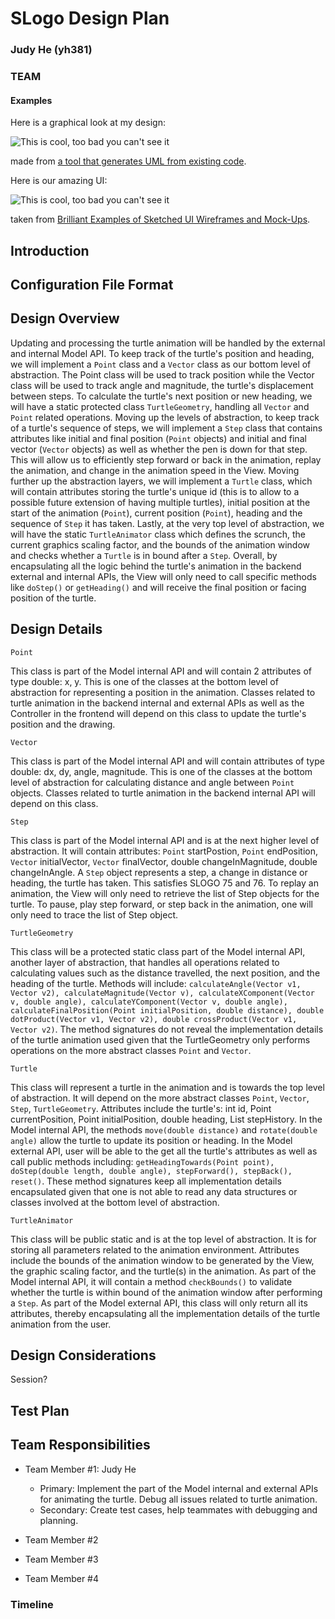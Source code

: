 # SLogo Design Plan
### Judy He (yh381) 
### TEAM


#### Examples

Here is a graphical look at my design:

![This is cool, too bad you can't see it](online-shopping-uml-example.png "An initial UI")

made from [a tool that generates UML from existing code](http://staruml.io/).


Here is our amazing UI:

![This is cool, too bad you can't see it](29-sketched-ui-wireframe.jpg "An alternate design")

taken from [Brilliant Examples of Sketched UI Wireframes and Mock-Ups](https://onextrapixel.com/40-brilliant-examples-of-sketched-ui-wireframes-and-mock-ups/).


## Introduction


## Configuration File Format


## Design Overview


Updating and processing the turtle animation will be handled by the external and internal Model API. 
To keep track of the turtle's position and heading, we will implement a `Point` class and a `Vector` class as our bottom level of abstraction. The Point class will be used to track position while the Vector class will be used to track angle and magnitude, the turtle's displacement between steps. To calculate the turtle's next position or new heading, we will have a static protected class `TurtleGeometry`, handling all `Vector` and `Point` related operations. 
Moving up the levels of abstraction, to keep track of a turtle's sequence of steps, we will implement a `Step` class that contains attributes like initial and final position (`Point` objects) and initial and final vector (`Vector` objects) as well as whether the pen is down for that step.
This will allow us to efficiently step forward or back in the animation, replay the animation, and change in the animation speed in the View. Moving further up the abstraction layers, we will implement a `Turtle` class, which will contain attributes storing the turtle's unique id (this is to allow to a possible future extension of having multiple turtles), initial position at the start of the animation (`Point`), current position (`Point`), heading and the sequence of `Step` it has taken. 
Lastly, at the very top level of abstraction, we will have the static `TurtleAnimator` class which defines the scrunch, the current graphics scaling factor, and the bounds of the animation window and checks whether a `Turtle` is in bound after a `Step`. Overall, by encapsulating all the logic behind the turtle's animation in the backend external and internal APIs, the View will only need to call specific methods like `doStep()` or `getHeading()` and will receive the final position or facing position of the turtle.   


## Design Details

`Point`

This class is part of the Model internal API and will contain 2 attributes of type double: x, y. This is one of the classes at the bottom level of abstraction for representing a position in the animation. Classes related to turtle animation in the backend internal and external APIs as well as the Controller in the frontend will depend on this class to update the turtle's position and the drawing.

`Vector`

This class is part of the Model internal API and will contain attributes of type double: dx, dy, angle, magnitude. This is one of the classes at the bottom level of abstraction for calculating distance and angle between `Point` objects. Classes related to turtle animation in the backend internal API will depend on this class.

`Step`

This class is part of the Model internal API and is at the next higher level of abstraction. It will contain attributes: `Point` startPostion, `Point` endPosition, `Vector` initialVector, `Vector` finalVector, double changeInMagnitude, double changeInAngle. A `Step` object represents a step, a change in distance or heading, the turtle has taken. This satisfies SLOGO 75 and 76. To replay an animation, the View will only need to retrieve the list of Step objects for the turtle. To pause, play step forward, or step back in the animation, one will only need to trace the list of Step object.  

`TurtleGeometry`

This class will be a protected static class part of the Model internal API, another layer of abstraction, that handles all operations related to calculating values such as the distance travelled, the next position, and the heading of the turtle. Methods will include: `calculateAngle(Vector v1, Vector v2), calculateMagnitude(Vector v), calculateXComponent(Vector v, double angle), calculateYComponent(Vector v, double angle), calculateFinalPosition(Point initialPosition, double distance), double dotProduct(Vector v1, Vector v2), double crossProduct(Vector v1, Vector v2)`. The method signatures do not reveal the implementation details of the turtle animation used given that the TurtleGeometry only performs operations on the more abstract classes `Point` and `Vector`.

`Turtle`

This class will represent a turtle in the animation and is towards the top level of abstraction. It will depend on the more abstract classes `Point`, `Vector`, `Step`, `TurtleGeometry`. Attributes include the turtle's: int id, Point currentPosition, Point initialPosition, double heading, List<step> stepHistory. In the Model internal API, the methods `move(double distance)` and `rotate(double angle)` allow the turtle to update its position or heading. In the Model external API, user will be able to the get all the turtle's attributes as well as call public methods including: `getHeadingTowards(Point point), doStep(double length, double angle), stepForward(), stepBack(), reset()`. These method signatures keep all implementation details encapsulated given that one is not able to read any data structures or classes involved at the bottom level of abstraction.

`TurtleAnimator`

This class will be public static and is at the top level of abstraction. It is for storing all parameters related to the animation environment. Attributes include the bounds of the animation window to be generated by the View, the graphic scaling factor, and the turtle(s) in the animation. As part of the Model internal API, it will contain a method `checkBounds()` to validate whether the turtle is within bound of the animation window after performing a `Step`. As part of the Model external API, this class will only return all its attributes, thereby encapsulating all the implementation details of the turtle animation from the user.

## Design Considerations

Session?

## Test Plan


## Team Responsibilities

 * Team Member #1: Judy He
   * Primary: Implement the part of the Model internal and external APIs for animating the turtle. Debug all issues related to turtle animation. 
   * Secondary: Create test cases, help teammates with debugging and planning. 

 * Team Member #2

 * Team Member #3

 * Team Member #4

### Timeline
